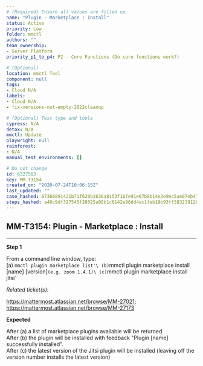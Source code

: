 ```yaml
---
# (Required) Ensure all values are filled up
name: "Plugin - Marketplace : Install"
status: Active
priority: Low
folder: mmctl
authors: ""
team_ownership: 
- Server Platform
priority_p1_to_p4: P2 - Core Functions (Do core functions work?)

# (Optional)
location: mmctl Tool
component: null
tags: 
- Cloud N/A
labels: 
- Cloud-N/A
- fix-versions-not-empty-2022cleanup

# (Optional) Test type and tools
cypress: N/A
detox: N/A
mmctl: Update
playwright: null
rainforest: 
- N/A
manual_test_environments: []

# Do not change
id: 6327583
key: MM-T3154
created_on: "2020-07-24T10:06:15Z"
last_updated: ""
case_hashed: 67366891421b71f620b1636a8153f1b7e91e67b8b14e3e9ec5ae07eb476bc0812facdb17dc42819032bc224c1ac3b717
steps_hashed: a40c9df327545f28025a08b1c6142e96dd4ac1feb19b93ff38323912b7598dc0f074bc1e08e069213464da6e5bf38eb9
---
```


<!-- (Auto-generated) Based on frontmatter's "key" and "name" -->

## MM-T3154: Plugin - Marketplace : Install

---

**Step 1**

From a command line window, type:\
(a) `mmctl plugin marketplace list'\ (b)`mmctl plugin marketplace install \[name] \[version]`(e.g. zoom 1.4.1)\ (c)`mmctl plugin marketplace install jitsi\`

_Related ticket(s):_

<https://mattermost.atlassian.net/browse/MM-27021>; <https://mattermost.atlassian.net/browse/MM-27173>

**Expected**

After (a) a list of marketplace plugins available will be returned\
After (b) the plugin will be installed with feedback "Plugin \[name] successfully installed".\
After (c) the latest version of the Jitsi plugin will be installed (leaving off the version number installs the latest version)
